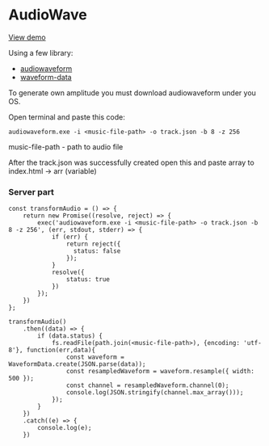 # AudioWave
[View demo](https://thetarasik.github.io/audio-wave/)

Using a few library:
  - [audiowaveform](https://thetarasik.github.io/AudioWave/)
  - [waveform-data](https://www.npmjs.com/package/waveform-data)

To generate own amplitude you must download audiowaveform under you OS.

Open terminal and paste this code:
```
audiowaveform.exe -i <music-file-path> -o track.json -b 8 -z 256
```

music-file-path - path to audio file

After the track.json was successfully created open this and paste array to index.html -> arr (variable)

### Server part
```
const transformAudio = () => {
    return new Promise((resolve, reject) => {
        exec('audiowaveform.exe -i <music-file-path> -o track.json -b 8 -z 256', (err, stdout, stderr) => {
            if (err) {
                return reject({
                  status: false
                });
            }
            resolve({
                status: true
            })
        });
    })
};

transformAudio()
    .then((data) => {
        if (data.status) {
            fs.readFile(path.join(<music-file-path>), {encoding: 'utf-8'}, function(err,data){
                const waveform = WaveformData.create(JSON.parse(data));
                const resampledWaveform = waveform.resample({ width: 500 });
                const channel = resampledWaveform.channel(0);
                console.log(JSON.stringify(channel.max_array()));
            });
        }
    })
    .catch((e) => {
        console.log(e);
    })
```
